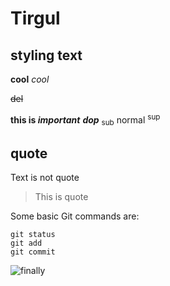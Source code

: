 # Tirgul

## styling text
**cool**
_cool_

~~del~~

**this is _important_**
**_dop_**
<sub>sub</sub> normal <sup>sup</sup>

## quote
Text is not quote
> This is quote

Some basic Git commands are:
```
git status
git add
git commit
```

![finally](http://www.plantuml.com/plantuml/proxy?cache=no&src=https://raw.githubusercontent.com/oriazadok/Tirgul/master/test.puml)





